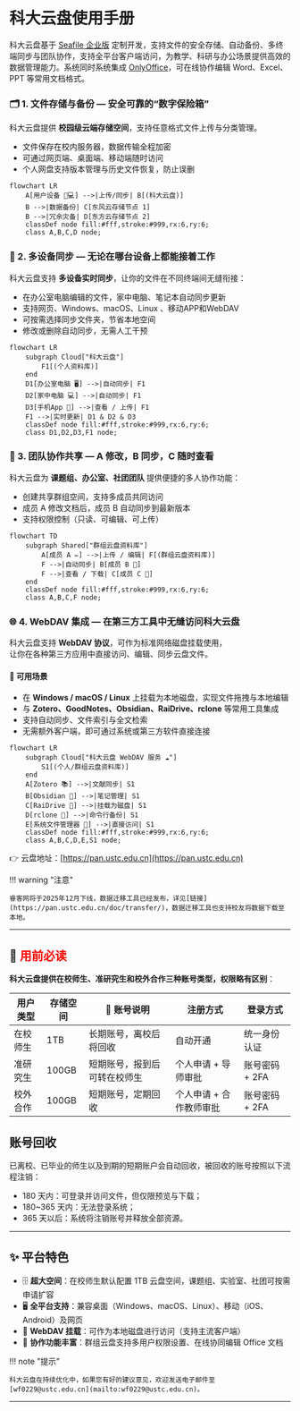 # 科大云盘使用手册

科大云盘基于 [Seafile 企业版](https://www.seafile.com/features/) 定制开发，支持文件的安全存储、自动备份、多终端同步与团队协作，支持全平台客户端访问，为教学、科研与办公场景提供高效的数据管理能力。系统同时系统集成 [OnlyOffice](https://www.onlyoffice.com/zh/)，可在线协作编辑 Word、Excel、PPT 等常用文档格式。

### 🗂️ 1. 文件存储与备份 — 安全可靠的“数字保险箱”

科大云盘提供 **校园级云端存储空间**，支持任意格式文件上传与分类管理。  
- 文件保存在校内服务器，数据传输全程加密  
- 可通过网页端、桌面端、移动端随时访问  
- 个人网盘支持版本管理与历史文件恢复，防止误删  
```mermaid
flowchart LR
    A[用户设备 📱💻] -->|上传/同步| B[(科大云盘)]
    B -->|数据备份| C[东风云存储节点 1]
    B -->|冗余灾备| D[东方云存储节点 2]
    classDef node fill:#fff,stroke:#999,rx:6,ry:6;
    class A,B,C,D node;
```
### 🔄 2. 多设备同步 — 无论在哪台设备上都能接着工作

科大云盘支持 **多设备实时同步**，让你的文件在不同终端间无缝衔接：  
- 在办公室电脑编辑的文件，家中电脑、笔记本自动同步更新  
- 支持网页、Windows、macOS、Linux 、移动APP和WebDAV  
- 可按需选择同步文件夹，节省本地空间  
- 修改或删除自动同步，无需人工干预  
```mermaid
flowchart LR
    subgraph Cloud["科大云盘"]
        F1[(个人资料库)]
    end
    D1[办公室电脑 🖥️] -->|自动同步| F1
    D2[家中电脑 💻] -->|自动同步| F1
    D3[手机App 📱] -->|查看 / 上传| F1
    F1 -->|实时更新| D1 & D2 & D3
    classDef node fill:#fff,stroke:#999,rx:6,ry:6;
    class D1,D2,D3,F1 node;
```
### 👥 3. 团队协作共享 — A 修改，B 同步，C 随时查看

科大云盘为 **课题组、办公室、社团团队** 提供便捷的多人协作功能：  
- 创建共享群组空间，支持多成员共同访问  
- 成员 A 修改文档后，成员 B 自动同步到最新版本  
- 支持权限控制（只读、可编辑、可上传）  
```mermaid
flowchart TD
    subgraph Shared["群组云盘资料库"]
        A[成员 A ✏️] -->|上传 / 编辑| F[(群组云盘资料库)]
        F -->|自动同步| B[成员 B 🔄]
        F -->|查看 / 下载| C[成员 C 👀]
    end
    classDef node fill:#fff,stroke:#999,rx:6,ry:6;
    class A,B,C,F node;
```
### 🌐 4. WebDAV 集成 — 在第三方工具中无缝访问科大云盘

科大云盘支持 **WebDAV 协议**，可作为标准网络磁盘挂载使用，  
让你在各种第三方应用中直接访问、编辑、同步云盘文件。

#### 🚀 可用场景
- 在 **Windows / macOS / Linux** 上挂载为本地磁盘，实现文件拖拽与本地编辑  
- 与 **Zotero、GoodNotes、Obsidian、RaiDrive、rclone** 等常用工具集成  
- 支持自动同步、文件索引与全文检索  
- 无需额外客户端，即可通过系统或第三方软件直接连接  

```mermaid
flowchart LR
    subgraph Cloud["科大云盘 WebDAV 服务 ☁️"]
        S1[(个人/群组云盘资料库)]
    end
    A[Zotero 📚] -->|文献同步| S1
    B[Obsidian 📝] -->|笔记管理| S1
    C[RaiDrive 💾] -->|挂载为磁盘| S1
    D[rclone 🧰] -->|命令行备份| S1
    E[系统文件管理器 📂] -->|直接访问| S1
    classDef node fill:#fff,stroke:#999,rx:6,ry:6;
    class A,B,C,D,E,S1 node;
```

👉 云盘地址：[https://pan.ustc.edu.cn](https://pan.ustc.edu.cn)

!!! warning "注意"
 
    睿客网将于2025年12月下线，数据迁移工具已经发布，详见[链接](https://pan.ustc.edu.cn/doc/transfer/)，数据迁移工具也支持校友将数据下载至本地。
---
## 📢 <span style="color:red">用前必读</span>

**科大云盘提供在校师生、准研究生和校外合作三种账号类型，权限略有区别**：

| 用户类型   | 存储空间 | 🧾 账号说明                 | 注册方式         | 登录方式               |
|------------|-----------|-----------------------------|------------------|------------------------|
| 在校师生   | 1TB       | 长期账号，离校后将回收     | 自动开通         | 统一身份认证           |
| 准研究生   | 100GB     | 短期账号，报到后可转在校师生 | 个人申请 + 导师审批 | 账号密码 + 2FA   |
| 校外合作   | 100GB     | 短期账号，定期回收         | 个人申请 + 合作教师审批 | 账号密码 + 2FA |

## 账号回收

已离校、已毕业的师生以及到期的短期账户会自动回收，被回收的账号按照以下流程注销：

- 180 天内：可登录并访问文件，但仅限预览与下载；
- 180~365 天内：无法登录系统；
- 365 天以后：系统将注销账号并释放全部资源。
---

## ✨ 平台特色

- 🗄️ **超大空间**：在校师生默认配置 1TB 云盘空间，课题组、实验室、社团可按需申请扩容
- 🖥️ **全平台支持**：兼容桌面（Windows、macOS、Linux）、移动（iOS、Android）及网页
- 🔗 **WebDAV 挂载**：可作为本地磁盘进行访问（支持主流客户端）
- 👥 **协作功能丰富**：群组云盘支持多用户权限设置、在线协同编辑 Office 文档

!!! note "提示"

    科大云盘在持续优化中，如果您有好的建议意见，欢迎发送电子邮件至[wf0229@ustc.edu.cn](mailto:wf0229@ustc.edu.cn)。
---
